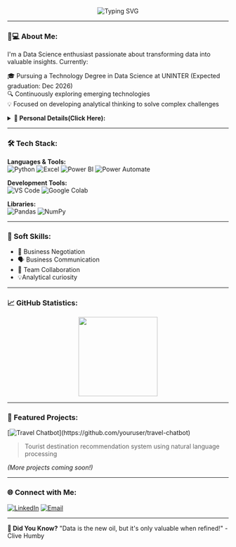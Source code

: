 <div align="center">
  <img src="https://readme-typing-svg.herokuapp.com?font=Fira+Code&size=26&duration=4000&pause=1000&color=2EBD85&center=true&vCenter=true&width=500&lines=Hello,+World!+🌎;Aspiring+Data+Scientist+🚀" alt="Typing SVG" />
</div>

---

### 👨💻 About Me:

<p>
  I'm a Data Science enthusiast passionate about transforming data into valuable insights. Currently:
  
  🎓 Pursuing a Technology Degree in Data Science at UNINTER (Expected graduation: Dec 2026)<br>
  🔍 Continuously exploring emerging technologies<br>
  💡 Focused on developing analytical thinking to solve complex challenges
</p>

<details>
  <summary><strong>📌 Personal Details(Click Here):</strong></summary>

  - 🌍 **Location:** Campinas, SP | 24 years old
  - 🎯 **Goal:** Build expertise across the entire data lifecycle (collection, processing, analysis, and visualization)
  - 📚 **Current Studies:** 
    - Prompt Engineering with ["Artificial Intelligence and ChatGPT"](https://www.amazon.com.br/Intelig%C3%AAncia-Artificial-ChatGPT-generativa-Engenharia-ebook/dp/B0CPZB7BDR/ref=sr_1_25?__mk_pt_BR=%C3%85M%C3%85%C5%BD%C3%95%C3%91&crid=2XR3BZPEW9ZBR&dib=eyJ2IjoiMSJ9.Ryj5COneHXROj8nYtFVUMk1SUyi-JcgK1yH748ZzDZXDcke_zfCqgB0RbgHKwFuEYj3lCK15Sp1xXgVj6S36A_jhHtaqsvzK18KQA1fX1VVi7mWiOsTcwREnCtr4IjUG0QmTwU86wheXJZakRZlAtIGz0lmQzJFYvHc6t2MCMX7xdzxGQ2LAfIJUkiShAkcAe0qRfqI1t9lSRAMpiSNK753EC5S0P6_MH9ZrJV3eIB-c4hbwMpI8iSqXZ3cT6Xn0pqsJdwFpTttnNi8IEoQ5atKlDpzhTubFCIBFFQYFe8yWwtwo1yjWouZ7yrv6xTvTm3IX32ENFk8yDh7O4i91FInbMISz8y7gN37q5Qkj6MT9UNsgy8hWGYsbq5WrsOX1cW888rqyBq6TWhPlYbLgwpmBobj0R3-MVGmtLQn-eRlY9TIpVeBCXf6xIFyNRMrG.T-KnwmdizYmYY9ECJoz3686rMxHG_t9DCgXJtwy3HRc&dib_tag=se&keywords=Chat+gpt&qid=1738353891&sprefix=chat+gpt%2Caps%2C324&sr=8-25) by Fabrício Carraro
    - Enhancing skills in Python, Power BI, and Machine Learning
  - 🌱 **Hobbies:** 🏋️ Weight Training, 📚 Reading, 🚀 Tech Exploration, 🎮 Gaming
</details>

---

### 🛠 Tech Stack:

**Languages & Tools:**  
![Python](https://img.shields.io/badge/Python-3776AB?style=for-the-badge&logo=python&logoColor=white)
![Excel](https://img.shields.io/badge/Excel-217346?style=for-the-badge&logo=microsoft-excel&logoColor=white)
![Power BI](https://img.shields.io/badge/PowerBI-F2C811?style=for-the-badge&logo=powerbi&logoColor=black)
![Power Automate](https://img.shields.io/badge/Power_Automate-0066FF?style=for-the-badge&logo=microsoft-powerautomate&logoColor=white)

**Development Tools:**  
![VS Code](https://img.shields.io/badge/VSCode-007ACC?style=for-the-badge&logo=visual-studio-code&logoColor=white)
![Google Colab](https://img.shields.io/badge/Colab-F9AB00?style=for-the-badge&logo=googlecolab&color=525252)

**Libraries:**  
![Pandas](https://img.shields.io/badge/pandas-%23150458.svg?style=for-the-badge&logo=pandas&logoColor=white)
![NumPy](https://img.shields.io/badge/numpy-%23013243.svg?style=for-the-badge&logo=numpy&logoColor=white)

---

### 🌟 Soft Skills:

- 🤝 Business Negotiation
- 🗣️ Business Communication
- 👥 Team Collaboration
- 💡Analytical curiosity

---

### 📈 GitHub Statistics:

<div align="center">
  <img height="180em" src="https://github-readme-stats.vercel.app/api?username=Gskars&show_icons=true&theme=merko&include_all_commits=true&count_private=true"/>
</div>

---

### 🚀 Featured Projects:

[![Travel Chatbot](https://img.shields.io/badge/🔗-Travel_Chatbot_(Python_+_AI)-2EBD85?style=for-the-plastic)](https://github.com/youruser/travel-chatbot)
> Tourist destination recommendation system using natural language processing

*(More projects coming soon!)*

---

### 🌐 Connect with Me:

[![LinkedIn](https://img.shields.io/badge/LinkedIn-0077B5?style=for-the-badge&logo=linkedin&logoColor=white)](https://www.linkedin.com/in/guilhermescardazi/)
[![Email](https://img.shields.io/badge/Email-D14836?style=for-the-badge&logo=gmail&logoColor=white)](mailto:youremail@example.com)

---

**📌 Did You Know?** "Data is the new oil, but it's only valuable when refined!" - Clive Humby
